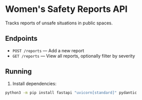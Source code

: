 # Women's Safety Reports API

Tracks reports of unsafe situations in public spaces.

## Endpoints

- `POST /reports` — Add a new report
- `GET /reports` — View all reports, optionally filter by severity

## Running

1. Install dependencies:

```bash
python3 -m pip install fastapi "uvicorn[standard]" pydantic
